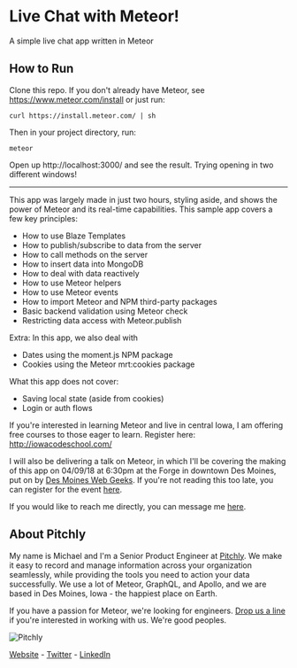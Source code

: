 # Live Chat with Meteor!
A simple live chat app written in Meteor

## How to Run
Clone this repo. If you don't already have Meteor, see https://www.meteor.com/install or just run:

```
curl https://install.meteor.com/ | sh
```

Then in your project directory, run:

```
meteor
```

Open up http://localhost:3000/ and see the result. Trying opening in two different windows!

---

This app was largely made in just two hours, styling aside, and shows the power of Meteor and its real-time capabilities. This sample app covers a few key principles:

- How to use Blaze Templates
- How to publish/subscribe to data from the server
- How to call methods on the server
- How to insert data into MongoDB
- How to deal with data reactively
- How to use Meteor helpers
- How to use Meteor events
- How to import Meteor and NPM third-party packages
- Basic backend validation using Meteor check
- Restricting data access with Meteor.publish

Extra: In this app, we also deal with

- Dates using the moment.js NPM package
- Cookies using the Meteor mrt:cookies package

What this app does not cover:

- Saving local state (aside from cookies)
- Login or auth flows

If you're interested in learning Meteor and live in central Iowa, I am offering free courses to those eager to learn. Register here: http://iowacodeschool.com/

I will also be delivering a talk on Meteor, in which I'll be covering the making of this app on 04/09/18 at 6:30pm at the Forge in downtown Des Moines, put on by [Des Moines Web Geeks](http://www.dsmwebgeeks.com/). If you're not reading this too late, you can register for the event [here](https://www.eventbrite.com/e/2018-annual-spring-social-event-tickets-43872005349).

If you would like to reach me directly, you can message me [here](http://michaelcbrook.com/contact).

## About Pitchly
My name is Michael and I'm a Senior Product Engineer at [Pitchly](https://pitchly.net/). We make it easy to record and manage information across your organization seamlessly, while providing the tools you need to action your data successfully. We use a lot of Meteor, GraphQL, and Apollo, and we are based in Des Moines, Iowa - the happiest place on Earth.

If you have a passion for Meteor, we're looking for engineers. [Drop us a line](https://pitchly.net/contactus/) if you're interested in working with us. We're good peoples.

![Pitchly](https://raw.githubusercontent.com/Pitchlyapp/meteor-apollo2/master/imgs/logo.png)

[Website](https://pitchly.net/) - [Twitter](https://twitter.com/pitchlyinc) - [LinkedIn](https://www.linkedin.com/company/pitchly)